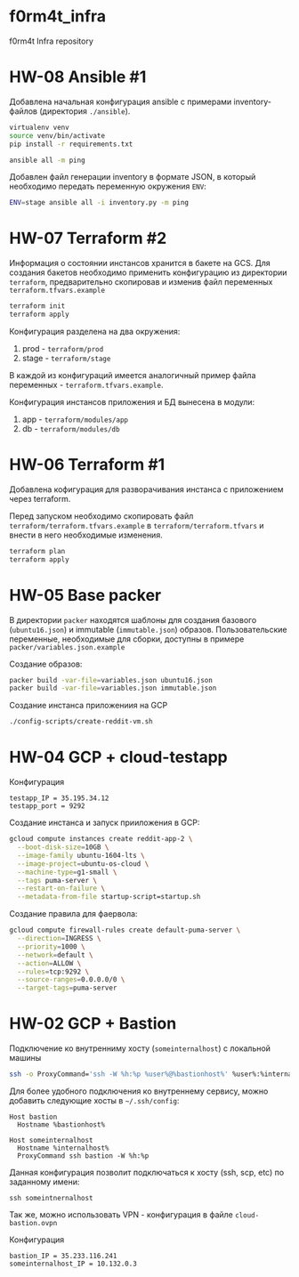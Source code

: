 # f0rm4t_infra
f0rm4t Infra repository

# HW-08 Ansible #1

Добавлена начальная конфигурация ansible с примерами inventory-файлов (директория `./ansible`).

```bash
virtualenv venv
source venv/bin/activate
pip install -r requirements.txt

ansible all -m ping
```

Добавлен файл генерации inventory в формате JSON, в который необходимо передать переменную окружения `ENV`:

```bash
ENV=stage ansible all -i inventory.py -m ping
```


# HW-07 Terraform #2

Информация о состоянии инстансов хранится в бакете на GCS. Для создания бакетов необходимо применить конфигурацию из директории `terraform`, предварительно скопировав и изменив файл переменных `terraform.tfvars.example`

```bash
terraform init
terraform apply
```

Конфигурация разделена на два окружения:
1. prod - `terraform/prod`
2. stage - `terraform/stage`

В каждой из конфигураций имеется аналогичный пример файла переменных - `terraform.tfvars.example`.

Конфигурация инстансов приложения и БД вынесена в модули:

1. app - `terraform/modules/app`
2. db - `terraform/modules/db`

# HW-06 Terraform #1

Добавлена кофигурация для разворачивания инстанса с приложением через terraform.

Перед запуском необходимо скопировать файл `terraform/terraform.tfvars.example` в `terraform/terraform.tfvars` и внести в него необходимые изменения.

```bash
terraform plan
terraform apply
```

# HW-05 Base packer

В директории `packer` находятся шаблоны для создания базового (`ubuntu16.json`) и immutable (`immutable.json`) образов. Пользовательские переменные, необходимые для сборки, доступны в примере `packer/variables.json.example`

Создание образов:

```bash
packer build -var-file=variables.json ubuntu16.json
packer build -var-file=variables.json immutable.json
```

Создание инстанса приложениия на GCP

```bash
./config-scripts/create-reddit-vm.sh
```

# HW-04 GCP + cloud-testapp

Конфигурация

```
testapp_IP = 35.195.34.12
testapp_port = 9292
```

Создание инстанса и запуск прииложения в GCP:

```bash
gcloud compute instances create reddit-app-2 \
  --boot-disk-size=10GB \
  --image-family ubuntu-1604-lts \
  --image-project=ubuntu-os-cloud \
  --machine-type=g1-small \
  --tags puma-server \
  --restart-on-failure \
  --metadata-from-file startup-script=startup.sh
```

Создание правила для фаервола:

```bash
gcloud compute firewall-rules create default-puma-server \
  --direction=INGRESS \
  --priority=1000 \
  --network=default \
  --action=ALLOW \
  --rules=tcp:9292 \
  --source-ranges=0.0.0.0/0 \
  --target-tags=puma-server
```

# HW-02 GCP + Bastion

Подключение ко внутренниму хосту (`someinternalhost`) с локальной машины

```bash
ssh -o ProxyCommand='ssh -W %h:%p %user%@%bastionhost%' %user%:%internalhost%
```

Для более удобного подключения ко внутреннему сервису, можно добавить следующие хосты в `~/.ssh/config`:

```
Host bastion
  Hostname %bastionhost%

Host someinternalhost
  Hostname %internalhost%
  ProxyCommand ssh bastion -W %h:%p
```

Данная конфигурация позволит подключаться к хосту (ssh, scp, etc) по заданному имени:

```
ssh someintnernalhost
```

Так же, можно использовать VPN - конфигурация в файле `cloud-bastion.ovpn`

Конфигурация

```
bastion_IP = 35.233.116.241
someinternalhost_IP = 10.132.0.3
```
